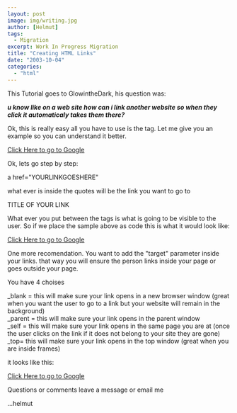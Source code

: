 ```yaml
---
layout: post
image: img/writing.jpg
author: [Helmut]
tags:
  - Migration
excerpt: Work In Progress Migration
title: "Creating HTML Links"
date: "2003-10-04"
categories: 
  - "html"
---
```


This Tutorial goes to GlowintheDark, his question was:

**_u know like on a web site how can i link another website so when they click it automaticaly takes them there?_**

Ok, this is really easy all you have to use is the <a> </a> tag. Let me give you an example so you can understand it better.

<a href="http://www.google.com"> Click Here to go to Google </a>

Ok, lets go step by step:

a href="YOURLINKGOESHERE"

what ever is inside the quotes will be the link you want to go to

<a>TITLE OF YOUR LINK</a>

What ever you put between the <a></a> tags is what is going to be visible to the user. So if we place the sample above as code this is what it would look like:

[Click Here to go to Google](http://www.google.com)

One more recomendation. You want to add the "target" parameter inside your links. that way you will ensure the person links inside your page or goes outside your page.

You have 4 choises

\_blank = this will make sure your link opens in a new browser window (great when you want the user to go to a link but your website will remain in the background)  
\_parent = this will make sure your link opens in the parent window  
\_self = this will make sure your link opens in the same page you are at (once the user clicks on the link if it does not belong to your site they are gone)  
\_top= this will make sure your link opens in the top window (great when you are inside frames)

it looks like this:

<a href="http://www.google.com" target="\_blank" > Click Here to go to Google </a>

Questions or comments leave a message or email me

...helmut
